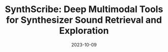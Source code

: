 ---
title: "SynthScribe: Deep Multimodal Tools for Synthesizer Sound Retrieval and
Exploration"
authors: "Stephen Brade, Bryan Wang, Mauricio Sousa, Gregory Lee Newsome, Sageev Oore, and Tovi Grossman"
collection: publications
permalink: /publication/SynthScribe
date: 2023-10-09
venue: 'Personal Website'
paperurl: 'https://stephenbrade.github.io/files/SynthScribe_personal_website_version.pdf'
citation: "Stephen Brade, Bryan Wang, Mauricio Sousa, Gregory Lee Newsome, Sageev Oore, and Tovi Grossman. 2023. SynthScribe: Deep Multimodal Tools for Synthesizer Sound Retrieval and Exploration"
---